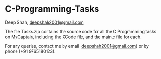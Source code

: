# C-Programming-Tasks
Deep Shah, deepshah2001@gmail.com

The file Tasks.zip contains the source code for all the C Programming tasks on MyCaptain, including the XCode file, and the main.c file for each.

For any queries, contact me by email (deepshah2001@gmail.com) or by phone (+91 9765180123).
